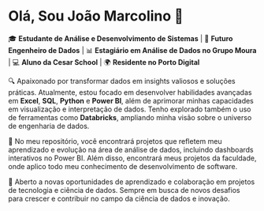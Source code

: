 # Olá, Sou João Marcolino 👋

🎓 **Estudante de Análise e Desenvolvimento de Sistemas** | 🎯 **Futuro Engenheiro de Dados** | 📊 **Estagiário em Análise de Dados no Grupo Moura** | 💻 **Aluno da Cesar School** | 🌍 **Residente no Porto Digital**

🔍 Apaixonado por transformar dados em insights valiosos e soluções práticas. Atualmente, estou focado em desenvolver habilidades avançadas em **Excel**, **SQL**, **Python** e **Power BI**, além de aprimorar minhas capacidades em visualização e interpretação de dados. Tenho explorado também o uso de ferramentas como **Databricks**, ampliando minha visão sobre o universo de engenharia de dados.

🚀 No meu repositório, você encontrará projetos que refletem meu aprendizado e evolução na área de análise de dados, incluindo dashboards interativos no Power BI. Além disso, encontrará meus projetos da faculdade, onde aplico todo meu conhecimento de desenvolvimento de software.

🌱 Aberto a novas oportunidades de aprendizado e colaboração em projetos de tecnologia e ciência de dados. Sempre em busca de novos desafios para crescer e contribuir no campo da ciência de dados e inovação.
